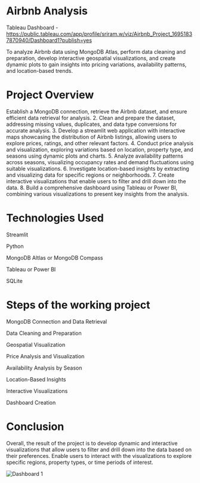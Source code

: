 # Airbnb Analysis 
Tableau Dashboard - https://public.tableau.com/app/profile/sriram.w/viz/Airbnb_Project_16951837870940/Dashboard1?publish=yes

To analyze Airbnb data using MongoDB Atlas, perform data cleaning
and preparation, develop interactive geospatial visualizations, and create dynamic
plots to gain insights into pricing variations, availability patterns, and location-based
trends.


# Project Overview

Establish a MongoDB connection, retrieve the Airbnb dataset, and ensure
efficient data retrieval for analysis.
2. Clean and prepare the dataset, addressing missing values, duplicates, and
data type conversions for accurate analysis.
3. Develop a streamlit web application with interactive maps showcasing the
distribution of Airbnb listings, allowing users to explore prices, ratings, and
other relevant factors.
4. Conduct price analysis and visualization, exploring variations based on
location, property type, and seasons using dynamic plots and charts.
5. Analyze availability patterns across seasons, visualizing occupancy rates and
demand fluctuations using suitable visualizations.
6. Investigate location-based insights by extracting and visualizing data for
specific regions or neighborhoods.
7. Create interactive visualizations that enable users to filter and drill down into
the data.
8. Build a comprehensive dashboard using Tableau or Power BI, combining
various visualizations to present key insights from the analysis.


# Technologies Used 

Streamlit

Python

MongoDB Altlas or MongoDB Compass

Tableau or Power BI

SQLite

# Steps of the working project
MongoDB Connection and Data Retrieval

Data Cleaning and Preparation

Geospatial Visualization

Price Analysis and Visualization

Availability Analysis by Season

Location-Based Insights

Interactive Visualizations

Dashboard Creation

# Conclusion

Overall, the result of the project is to develop dynamic and interactive visualizations
that allow users to filter and drill down into the data based on their preferences.
Enable users to interact with the visualizations to explore specific regions,
property types, or time periods of interest.

![Dashboard 1](https://github.com/Sri271/Airbnb_Project/assets/128829259/cadad1dc-b08e-4ded-b7dd-b30d28b0ad41)

